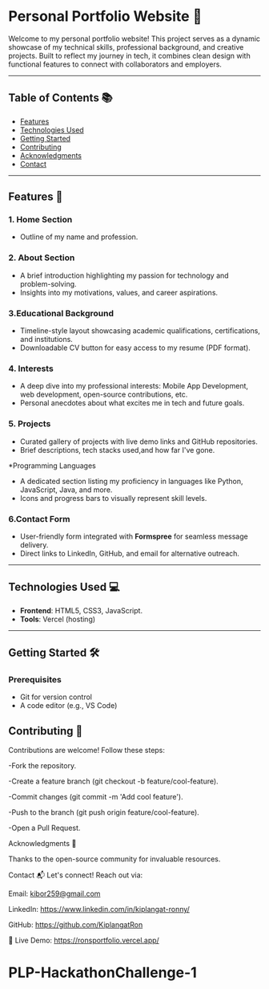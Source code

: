 # Personal Portfolio Website 🌟

Welcome to my personal portfolio website! This project serves as a dynamic showcase of my technical skills, professional background, and creative projects. Built to reflect my journey in tech, it combines clean design with functional features to connect with collaborators and employers.

---

## Table of Contents 📚
- [Features](#features)
- [Technologies Used](#technologies-used)
- [Getting Started](#getting-started)
- [Contributing](#contributing)
- [Acknowledgments](#acknowledgments)
- [Contact](#contact)

---

## Features 🚀

### 1. Home Section
 - Outline of my name and profession.

### 2. About Section
- A brief introduction highlighting my passion for technology and problem-solving.
- Insights into my motivations, values, and career aspirations.

### 3.Educational Background
- Timeline-style layout showcasing academic qualifications, certifications, and institutions.
- Downloadable CV button for easy access to my resume (PDF format).

### 4. Interests
- A deep dive into my professional interests: Mobile App Development, web development, open-source contributions, etc.
- Personal anecdotes about what excites me in tech and future goals.

### 5. Projects
- Curated gallery of projects with live demo links and GitHub repositories.
- Brief descriptions, tech stacks used,and how far I've gone.

 *Programming Languages
- A dedicated section listing my proficiency in languages like Python, JavaScript, Java, and more.
- Icons and progress bars to visually represent skill levels.

### 6.Contact Form
- User-friendly form integrated with **Formspree** for seamless message delivery.
- Direct links to LinkedIn, GitHub, and email for alternative outreach.

---

## Technologies Used 💻

- **Frontend**: HTML5, CSS3, JavaScript.
- **Tools**: Vercel (hosting)   

---

## Getting Started 🛠️

### Prerequisites
  - Git for version control
  - A code editor (e.g., VS Code)

## Contributing 🤝
Contributions are welcome! Follow these steps:

-Fork the repository.

-Create a feature branch (git checkout -b feature/cool-feature).

-Commit changes (git commit -m 'Add cool feature').

-Push to the branch (git push origin feature/cool-feature).

-Open a Pull Request.

Acknowledgments 🙏

Thanks to the open-source community for invaluable resources.

Contact 📬
Let's connect! Reach out via:

Email: kibor259@gmail.com

LinkedIn: https://www.linkedin.com/in/kiplangat-ronny/

GitHub: https://github.com/KiplangatRon

🚀 Live Demo: https://ronsportfolio.vercel.app/

# PLP-HackathonChallenge-1
